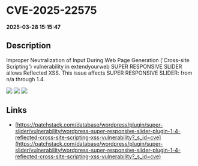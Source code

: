 # CVE-2025-22575

**2025-03-28 15:15:47**

## Description
Improper Neutralization of Input During Web Page Generation ('Cross-site Scripting') vulnerability in extendyourweb SUPER RESPONSIVE SLIDER allows Reflected XSS. This issue affects SUPER RESPONSIVE SLIDER: from n/a through 1.4.

![](https://img.shields.io/static/v1?label=Score&message=7.1&color=red)
![](https://img.shields.io/static/v1?label=Severity&message=HIGH&color=red)
![](https://img.shields.io/static/v1?label=CWE&message=XSS&color=green)

## Links
- [https://patchstack.com/database/wordpress/plugin/super-slider/vulnerability/wordpress-super-responsive-slider-plugin-1-4-reflected-cross-site-scripting-xss-vulnerability?_s_id=cve](https://patchstack.com/database/wordpress/plugin/super-slider/vulnerability/wordpress-super-responsive-slider-plugin-1-4-reflected-cross-site-scripting-xss-vulnerability?_s_id=cve)
